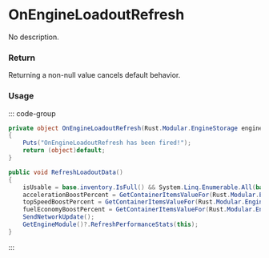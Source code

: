 # OnEngineLoadoutRefresh
<Badge type="info" text="Vehicle"/>[<Badge type="danger" text="Carbon Compatible"/>](https://github.com/CarbonCommunity/Carbon)[<Badge type="warning" text="Oxide Compatible"/>](https://github.com/OxideMod/Oxide.Rust)
No description.
### Return
Returning a non-null value cancels default behavior.

### Usage
::: code-group
```csharp [Example]
private object OnEngineLoadoutRefresh(Rust.Modular.EngineStorage engineStorage)
{
	Puts("OnEngineLoadoutRefresh has been fired!");
	return (object)default;
}
```
```csharp [Source — Assembly-CSharp @ Rust.Modular.EngineStorage]
public void RefreshLoadoutData()
{
	isUsable = base.inventory.IsFull() && System.Linq.Enumerable.All(base.inventory.itemList, (Item item) => !item.isBroken);
	accelerationBoostPercent = GetContainerItemsValueFor(Rust.Modular.EngineItemTypeEx.BoostsAcceleration) / (float)accelerationBoostSlots;
	topSpeedBoostPercent = GetContainerItemsValueFor(Rust.Modular.EngineItemTypeEx.BoostsTopSpeed) / (float)topSpeedBoostSlots;
	fuelEconomyBoostPercent = GetContainerItemsValueFor(Rust.Modular.EngineItemTypeEx.BoostsFuelEconomy) / (float)fuelEconomyBoostSlots;
	SendNetworkUpdate();
	GetEngineModule()?.RefreshPerformanceStats(this);
}

```
:::
